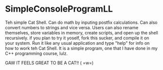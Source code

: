 # SimpleConsoleProgramLL
Teh simple Cat Shell. Can do math by inputing postfix calculations. Can also convert numbers to strings and vice versa. 
Users can also rename themselves, store variables in memory, create scripts, and open up the shell recursively. if you plan
to try it yoself, fork this sucker, and compile it on your system. Run it like any usual application and type "help" for info
on how to work teh Cat Shell.
It is a simple program, one that I have done in my C++ programming course, lulz.


GAW IT FEELS GREAT TO BE A CAT!! ( =w=)
